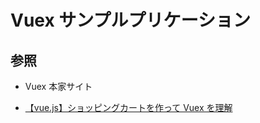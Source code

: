 # Vuex サンプルプリケーション

## 参照

- Vuex 本家サイト

- [【vue.js】ショッピングカートを作って Vuex を理解](https://reffect.co.jp/vue/vue-js-shopping-cart-example)
